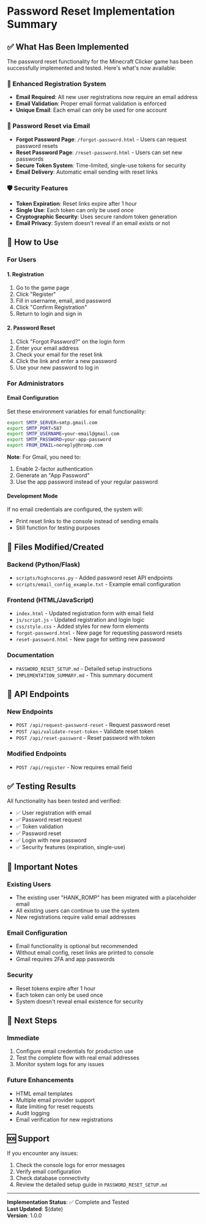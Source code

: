 # Password Reset Implementation Summary

## ✅ What Has Been Implemented

The password reset functionality for the Minecraft Clicker game has been successfully implemented and tested. Here's what's now available:

### 🔐 Enhanced Registration System
- **Email Required**: All new user registrations now require an email address
- **Email Validation**: Proper email format validation is enforced
- **Unique Email**: Each email can only be used for one account

### 📧 Password Reset via Email
- **Forgot Password Page**: `/forgot-password.html` - Users can request password resets
- **Reset Password Page**: `/reset-password.html` - Users can set new passwords
- **Secure Token System**: Time-limited, single-use tokens for security
- **Email Delivery**: Automatic email sending with reset links

### 🛡️ Security Features
- **Token Expiration**: Reset links expire after 1 hour
- **Single Use**: Each token can only be used once
- **Cryptographic Security**: Uses secure random token generation
- **Email Privacy**: System doesn't reveal if an email exists or not

## 🚀 How to Use

### For Users

#### 1. Registration
1. Go to the game page
2. Click "Register"
3. Fill in username, email, and password
4. Click "Confirm Registration"
5. Return to login and sign in

#### 2. Password Reset
1. Click "Forgot Password?" on the login form
2. Enter your email address
3. Check your email for the reset link
4. Click the link and enter a new password
5. Use your new password to log in

### For Administrators

#### Email Configuration
Set these environment variables for email functionality:

```bash
export SMTP_SERVER=smtp.gmail.com
export SMTP_PORT=587
export SMTP_USERNAME=your-email@gmail.com
export SMTP_PASSWORD=your-app-password
export FROM_EMAIL=noreply@hromp.com
```

**Note**: For Gmail, you need to:
1. Enable 2-factor authentication
2. Generate an "App Password"
3. Use the app password instead of your regular password

#### Development Mode
If no email credentials are configured, the system will:
- Print reset links to the console instead of sending emails
- Still function for testing purposes

## 📁 Files Modified/Created

### Backend (Python/Flask)
- `scripts/highscores.py` - Added password reset API endpoints
- `scripts/email_config_example.txt` - Example email configuration

### Frontend (HTML/JavaScript)
- `index.html` - Updated registration form with email field
- `js/script.js` - Updated registration and login logic
- `css/style.css` - Added styles for new form elements
- `forgot-password.html` - New page for requesting password resets
- `reset-password.html` - New page for setting new password

### Documentation
- `PASSWORD_RESET_SETUP.md` - Detailed setup instructions
- `IMPLEMENTATION_SUMMARY.md` - This summary document

## 🔧 API Endpoints

### New Endpoints
- `POST /api/request-password-reset` - Request password reset
- `POST /api/validate-reset-token` - Validate reset token
- `POST /api/reset-password` - Reset password with token

### Modified Endpoints
- `POST /api/register` - Now requires email field

## ✅ Testing Results

All functionality has been tested and verified:
- ✅ User registration with email
- ✅ Password reset request
- ✅ Token validation
- ✅ Password reset
- ✅ Login with new password
- ✅ Security features (expiration, single-use)

## 🚨 Important Notes

### Existing Users
- The existing user "HANK_ROMP" has been migrated with a placeholder email
- All existing users can continue to use the system
- New registrations require valid email addresses

### Email Configuration
- Email functionality is optional but recommended
- Without email config, reset links are printed to console
- Gmail requires 2FA and app passwords

### Security
- Reset tokens expire after 1 hour
- Each token can only be used once
- System doesn't reveal email existence for security

## 🎯 Next Steps

### Immediate
1. Configure email credentials for production use
2. Test the complete flow with real email addresses
3. Monitor system logs for any issues

### Future Enhancements
- HTML email templates
- Multiple email provider support
- Rate limiting for reset requests
- Audit logging
- Email verification for new registrations

## 🆘 Support

If you encounter any issues:
1. Check the console logs for error messages
2. Verify email configuration
3. Check database connectivity
4. Review the detailed setup guide in `PASSWORD_RESET_SETUP.md`

---

**Implementation Status**: ✅ Complete and Tested  
**Last Updated**: $(date)  
**Version**: 1.0.0 